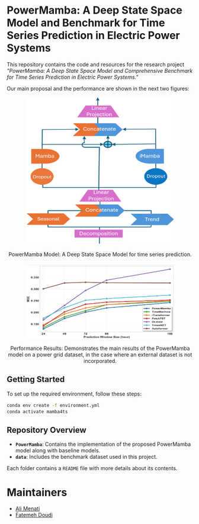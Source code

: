 
# PowerMamba: A Deep State Space Model and Benchmark for Time Series Prediction in Electric Power Systems

This repository contains the code and resources for the research project *"PowerMamba: A Deep State Space Model and Comprehensive Benchmark for Time Series Prediction in Electric Power Systems."*

Our main proposal and the performance are shown in the next two figures:

<div style="text-align: center;">
    <img src="model.png" alt="PowerMamba Model" style="width:400px; height:400px;">
    <p>PowerMamba Model: A Deep State Space Model for time series prediction.</p>
</div>

<div style="text-align: center; margin-top: 20px;">
    <img src="performance.png" alt="Performance Results" style="width:400px; height:200px;">
    <p>Performance Results: Demonstrates the main results of the PowerMamba model on a power grid dataset, in the case where an external dataset is not incorporated.</p>
</div>



## Getting Started

To set up the required environment, follow these steps:

```bash
conda env create -f environment.yml
conda activate mamba4ts
```

## Repository Overview

- **`PowerMamba`**: Contains the implementation of the proposed PowerMamba model along with baseline models.
- **`data`**: Includes the benchmark dataset used in this project.

Each folder contains a `README` file with more details about its contents.

# Maintainers
* [Ali Menati](github.com/alimenati)
* [Fatemeh Doudi](https://fatemehdoudi.github.io/)


